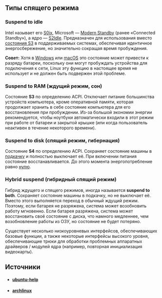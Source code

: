 ## Типы спящего режима
### Suspend to idle

Intel называет его [S0ix](https://www.intel.com/content/www/us/en/docs/vtune-profiler/user-guide/2023-0/s0ix-states.html), Microsoft — [Modern Standby](https://docs.microsoft.com/en-us/windows-hardware/design/device-experiences/modern-standby) (ранее «Connected Standby»), а ядро — [S2Idle](https://docs.kernel.org/admin-guide/pm/sleep-states.html#suspend-to-idle). Предназначен для использования вместо [состояния S3](https://en.wikipedia.org/wiki/ru:ACPI#.D0.93.D0.BB.D0.BE.D0.B1.D0.B0.D0.BB.D1.8C.D0.BD.D1.8B.D0.B5_.D1.81.D0.BE.D1.81.D1.82.D0.BE.D1.8F.D0.BD.D0.B8.D1.8F "wikipedia:ru:ACPI") в поддерживаемых системах, обеспечивая идентичное энергосбережение, но значительно сокращая время пробуждения.

**Совет:** Хотя в [Windows](https://www.dell.com/support/kbdoc/en-us/000143524/the-battery-drains-quicker-than-expected-on-a-dell-notebook-with-modern-standby-mode-enabled) или [macOS](https://support.apple.com/guide/mac-help/mh40773/mac) это состояние может привести к разряду батареи, поскольку они могут пробуждать устройства для подключения к сети, Linux эту функцию в настоящее время не использует и не должен быть подвержен этой проблеме.

### Suspend to RAM (ждущий режим, сон)

Состояние **S3** по определению ACPI. Отключает питание большинства устройств компьютера, кроме оперативной памяти, которая продолжает хранить в себе состояние компьютера для его восстановления при пробуждении. Из-за большой экономии энергии рекомендуется, чтобы ноутбуки автоматически входили в этот режим при работе от батареи и закрытой крышке (или когда пользователь неактивен в течение некоторого времени).

### Suspend to disk (спящий режим, гибернация)

Состояние **S4** по определению ACPI. Сохраняет состояние машины в [подкачку](https://wiki.archlinux.org/title/Swap_(%D0%A0%D1%83%D1%81%D1%81%D0%BA%D0%B8%D0%B9) "Swap (Русский)") и полностью выключает её. При включении питания состояние восстанавливается. До этого момента энергопотребление равно [нулю](https://en.wikipedia.org/wiki/Standby_power "wikipedia:Standby power").

### Hybrid suspend (гибридный спящий режим)

Гибрид ждущего и спящего режимов, иногда называется **suspend to both**. Сохраняет состояние машины в подкачку, но не выключает её. Вместо этого выполняется переход в обычный ждущий режим. Поэтому, если батарея не разряжена, система может возобновить работу мгновенно. Если батарея разряжена, система может восстановить своё состояние с диска, что намного медленнее, чем возобновление работы из ОЗУ, но состояние не будет потеряно.

Существует несколько низкоуровневых интерфейсов, обеспечивающих базовые функции, а также некоторые интерфейсы высокого уровня, обеспечивающие трюки для обработки проблемных аппаратных драйверов / модулей ядра (например, повторная инициализация видеокарты).

## Источники
- #### [ubuntu-help](https://help.ubuntu.ru/wiki/%D1%81%D0%BF%D1%8F%D1%89%D0%B8%D0%B9_%D1%80%D0%B5%D0%B6%D0%B8%D0%BC)
- #### [archlinux](https://wiki.archlinux.org/title/Power_management_(%D0%A0%D1%83%D1%81%D1%81%D0%BA%D0%B8%D0%B9)/Suspend_and_hibernate_(%D0%A0%D1%83%D1%81%D1%81%D0%BA%D0%B8%D0%B9))